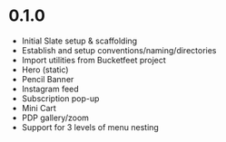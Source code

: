 # 0.1.0

- Initial Slate setup & scaffolding
- Establish and setup conventions/naming/directories
- Import utilities from Bucketfeet project
- Hero (static)
- Pencil Banner
- Instagram feed
- Subscription pop-up
- Mini Cart
- PDP gallery/zoom
- Support for 3 levels of menu nesting
